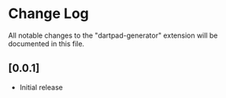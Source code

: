 # Change Log

All notable changes to the "dartpad-generator" extension will be documented in this file.

## [0.0.1]

- Initial release
